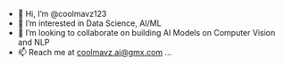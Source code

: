 - 👋 Hi, I’m @coolmavz123
- 👀 I’m interested in Data Science, AI/ML
- 💞️ I’m looking to collaborate on building AI Models on Computer Vision and NLP
- 📫 Reach me at coolmavz.ai@gmx.com ...

<!---
coolmavz123/coolmavz123 is a ✨ special ✨ repository because its `README.md` (this file) appears on your GitHub profile.
You can click the Preview link to take a look at your changes.
--->
